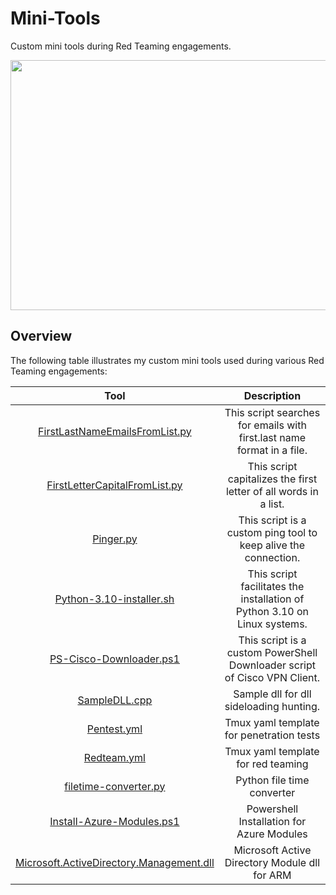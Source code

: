 # Mini-Tools
Custom mini tools during Red Teaming engagements.

<p align="center">
  <img width="600" height="400" src="/Pictures/toys.jpg">
</p>

## Overview

The following table illustrates my custom mini tools used during various Red Teaming engagements:

| Tool | Description |
| :----: | :-----------: |
|  [FirstLastNameEmailsFromList.py](/Tools/FirstLastNameEmailsFromList.py)    |  This script searches for emails with first.last name format in a file.  |
|  [FirstLetterCapitalFromList.py](/Tools/FirstLetterCapitalFromList.py)   |  This script capitalizes the first letter of all words in a list.  |
|  [Pinger.py](/Tools/Pinger.py)  | This script is a custom ping tool to keep alive the connection. |
|  [Python-3.10-installer.sh](/Tools/Python-3.10-installer.sh) | This script facilitates the installation of Python 3.10 on Linux systems. |
|  [PS-Cisco-Downloader.ps1](/Tools/PS-Cisco-Downloader.ps1)  | This script is a custom PowerShell Downloader script of Cisco VPN Client. |
|  [SampleDLL.cpp](/Tools/SampleDLL.cpp) | Sample dll for dll sideloading hunting. |
|  [Pentest.yml](/Tools/pentest.yml) | Tmux yaml template for penetration tests |
|  [Redteam.yml](/Tools/redteam.yml) | Tmux yaml template for red teaming |
| [filetime-converter.py](/Tools/filetime-converter.py) | Python file time converter | 
| [Install-Azure-Modules.ps1](/Tools/Install-Azure-Modules.ps1) | Powershell Installation for Azure Modules |
| [Microsoft.ActiveDirectory.Management.dll](/Tools/Microsoft.ActiveDirectory.Management.dll) | Microsoft Active Directory Module dll for ARM |
